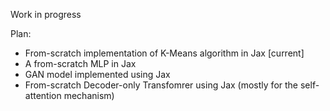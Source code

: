 Work in progress

Plan:

* From-scratch implementation of K-Means algorithm in Jax [current]
* A from-scratch MLP in Jax
* GAN model implemented using Jax
* From-scratch Decoder-only Transfomrer using Jax (mostly for the self-attention mechanism)
